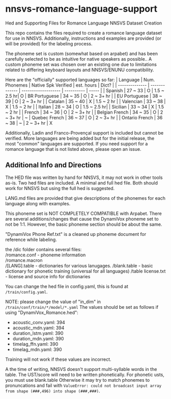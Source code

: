 # nnsvs-romance-language-support
Hed and Supporting Files for Romance Language NNSVS Dataset Creation 

This repo contains the files required to create a romance language dataset for use in NNSVS.
Additionally, instructions and examples are provided (or will be provided) for the labeling process.

The phoneme set is custom (somewhat based on arpabet) and has been carefully selected to be as intuitive for native speakers as possible.. A custom phoneme set was chosen over an existing one due to limitations related to differing keyboard layouts and NNSVS/ENUNU compatibility.

Here are the "officially" supported languages so far:
| Language       | Num. Phonemes | Native Spk Verified | est. hours | Dict? |
| -------------- | ------------- | ------------------- | ---------- | ----- |
| Spanish        | 27 ~ 33       | O                   | 1.5 ~ 2.5 hr| O
| BR Portuguese  | 34 ~ 35       | O                   | 2 ~ 3+ hr  |
| EU Portuguese  | 38 ~ 39       | O                   | 2 ~ 3+ hr  |
| Catalan        | 35 ~ 40       | X                   | 1.5 ~ 2 hr |
| Valencian      | 33 ~ 38       | X                   | 1.5 ~ 2 hr |
| Italian        | 28 ~ 34       | O                   | 1.5 ~ 2.5 hr|
| Sicilian       | 33 ~ 34       | X                   | 1.5 ~ 2 hr |
| French         | 34 ~ 36       | O                   | 2 ~ 3+ hr  |
| Belgian French | 34 ~ 35       | O                   | 2 ~ 3+ hr  | ~
| Quebec French  | 36 ~ 37       | O                   | 2 ~ 3+ hr  |
| Ontario French | 36 ~ 38       | ~                   | 2 ~ 3+ hr  | X

Additionally, Ladin and Franco-Provençal support is included but cannot be verified.
More languages are being added but for the initial release, the most "common" languages are supported. If you need support for a romance language that is not listed above, please open an issue.

## Additional Info and Directions

The HED file was written by hand for NNSVS, it may not work in other tools as-is.
Two hed files are included. A minimal and full hed file. Both should work for NNSVS but using the full hed is suggested.

LANG.md files are provided that give descriptions of the phonemes for each language along with examples.

This phoneme set is NOT COMPLETELY COMPATIBLE with Arpabet.
There are several additions/changes that cause the DynamiVox phoneme set to not be 1:1.
However, the basic phoneme section should be about the same.

"DynamiVox Phone Ref.txt" is a cleaned up phoneme document for reference while labeling.

the /dic folder contains several files:  
/romance.conf - phoneme information  
/romance.macron  
/[LANG].table - dictionaries for various lanugages.
/blank.table - basic dictionary for phonetic training (universal for all languages)
/table license.txt - license and source info for dictionaries  

You can change the hed file in config.yaml, this is found at `/train/config.yaml`.

NOTE: please change the value of "in_dim" in `/train/conf/train/*/model/*.yaml`
The values should be set as follows if using "DynamiVox_Romance.hed":

* acoustic_conv.yaml: 394
* acoustic_mdn.yaml: 394
* duration_lstm.yaml: 390
* duration_mdn.yaml: 390
* timelag_ffn.yaml: 390
* timelag_mdn.yaml: 390

Training will not work if these values are incorrect.

A the time of writing, NNSVS doesn't support multi-syllable words in the table. The UST/score will need to be written phonetically.
For phonetic usts, you must use blank.table
Otherwise it may try to match phonemes to pronuncations and fail with `ValueError: could not broadcast input array from shape (###,496) into shape (###,###)`.
